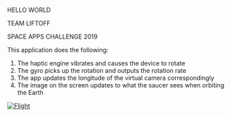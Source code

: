 HELLO WORLD

TEAM LIFTOFF

SPACE APPS CHALLENGE 2019

This application does the following:

1. The haptic engine vibrates and causes the device to rotate
2. The gyro picks up the rotation and outputs the rotation rate
3. The app updates the longitude of the virtual camera correspondingly
4. The image on the screen updates to what the saucer sees when orbiting the Earth

[![Flight](https://img.youtube.com/vi/txLAULnUy7o/0.jpg)](https://www.youtube.com/watch?v=txLAULnUy7o)
